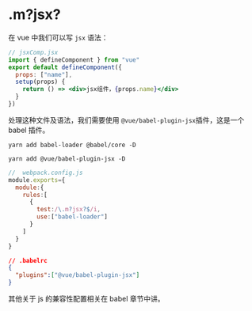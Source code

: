 # .m?jsx?

在 vue 中我们可以写 `jsx` 语法：

```jsx
// jsxComp.jsx
import { defineComponent } from "vue"
export default defineComponent({
  props: ["name"],
  setup(props) {
    return () => <div>jsx组件，{props.name}</div>
  }
})
```

处理这种文件及语法，我们需要使用 `@vue/babel-plugin-jsx`插件，这是一个 babel 插件。

`yarn add babel-loader @babel/core -D`

`yarn add @vue/babel-plugin-jsx -D`


```js
//  webpack.config.js
module.exports={
  module:{
    rules:[
      {
        test:/\.m?jsx?$/i,
        use:["babel-loader"]
      }
    ]
  }
}
```

```json
// .babelrc
{
  "plugins":["@vue/babel-plugin-jsx"]
}
```

其他关于 js 的兼容性配置相关在 babel 章节中讲。